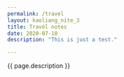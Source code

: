 ```yaml
---
permalink: /travel
layout: kaoliang_nite_3
title: Travel notes
date: 2020-07-10
description: "This is just a test."

---
```


{{ page.description }}
